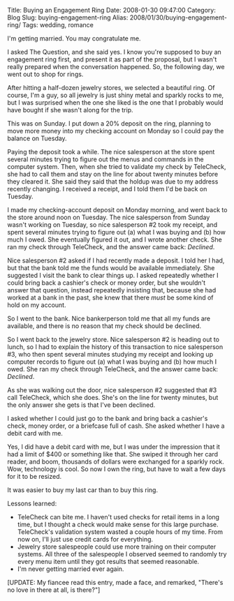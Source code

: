 Title: Buying an Engagement Ring
Date: 2008-01-30 09:47:00
Category: Blog
Slug: buying-engagement-ring
Alias: 2008/01/30/buying-engagement-ring/
Tags: wedding, romance


<p>
I'm getting married.  You may congratulate me.
</p>
<p>
I asked The Question, and she said yes.  I know you're supposed to buy an engagement ring first, and present it as part of the proposal, but I wasn't really prepared when the conversation happened.  So, the following day, we went out to shop for rings.
</p>
<p>
After hitting a half-dozen jewelry stores, we selected a beautiful ring.  Of course, I'm a guy, so all jewelry is just shiny metal and sparkly rocks to me, but I was surprised when the one she liked is the one that I probably would have bought if she wasn't along for the trip.
</p>
<p>
This was on Sunday.  I put down a 20% deposit on the ring, planning to move more money into my checking account on Monday so I could pay the balance on Tuesday. 
</p>
<p>
Paying the deposit took a while.  The nice salesperson at the store spent several minutes trying to figure out the menus and commands in the computer system.  Then, when she tried to validate my check by TeleCheck, she had to call them and stay on the line for about twenty minutes before they cleared it.  She said they said that the holdup was due to my address recently changing.  I received a receipt, and I told them I'd be back on Tuesday.
</p>
<p>
I made my checking-account deposit on Monday morning, and went back to the store around noon on Tuesday.  The nice salesperson from Sunday wasn't working on Tuesday, so nice salesperson #2 took my receipt, and spent several minutes trying to figure out (a) what I was buying and (b) how much I owed.  She eventually figured it out, and I wrote another check.  She ran my check through TeleCheck, and the answer came back: <i>Declined</i>.
</p>
<p>
Nice salesperson #2 asked if I had recently made a deposit.  I told her I had, but that the bank told me the funds would be available immediately.  She suggested I visit the bank to clear things up.  I asked repeatedly whether I could bring back a cashier's check or money order, but she wouldn't answer that question, instead repeatedly insisting that, because she had worked at a bank in the past, she knew that there <i>must</i> be some kind of hold on my account.
</p>
<p>
So I went to the bank.  Nice bankerperson told me that all my funds are available, and there is no reason that my check should be declined.
</p>
<p>
So I went back to the jewelry store.  Nice salesperson #2 is heading out to lunch, so I had to explain the history of this transaction to nice salesperson #3, who then spent several minutes studying my receipt and looking up computer records to figure out (a) what I was buying and (b) how much I owed.  She ran my check through TeleCheck, and the answer came back: <i>Declined</i>.
</p>
<p>
As she was walking out the door, nice salesperson #2 suggested that #3 call TeleCheck, which she does.  She's on the line for twenty minutes, but the only answer she gets is that I've been declined.
</p>
<p>
I asked whether I could just go to the bank and bring back a cashier's check, money order, or a briefcase full of cash.  She asked whether I have a debit card with me.
</p>
<p>
Yes, I did have a debit card with me, but I was under the impression that it had a limit of $400 or something like that.  She swiped it through her card reader, and boom, thousands of dollars were exchanged for a sparkly rock.  Wow, technology is cool.  So now I own the ring, but have to wait a few days for it to be resized.
</p>
<p>
It was easier to buy my last car than to buy this ring.
</p>
<p>
Lessons learned:
</p>
<ul>
<li>TeleCheck can bite me.  I haven't used checks for retail items in a long time, but I thought a check would make sense for this large purchase.  TeleCheck's validation system wasted a couple hours of my time.  From now on, I'll just use credit cards for everything.</li>
<li>Jewelry store salespeople could use more training on their computer systems.  All three of the salespeople I observed seemed to randomly try every menu item until they got results that seemed reasonable.</li>
<li>I'm never getting married ever again.</li>
</ul>
<p>
[UPDATE: My fiancee read this entry, made a face, and remarked, "There's no love in there at all, is there?"]
</p>
